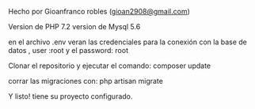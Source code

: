 Hecho por Gioanfranco robles (gioan2908@gmail.com)


Version de PHP 7.2
version de Mysql 5.6

en el archivo .env veran las credenciales para la conexión con la base de datos , user :root y el password: root

Clonar el repositorio y ejecutar el comando: composer update 

corrar las migraciones con: php artisan migrate

Y listo! tiene su proyecto configurado. 
